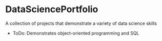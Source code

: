 # DataSciencePortfolio
A collection of projects that demonstrate a variety of data science skills

* ToDo: Demonstrates object-oriented programming and SQL 
